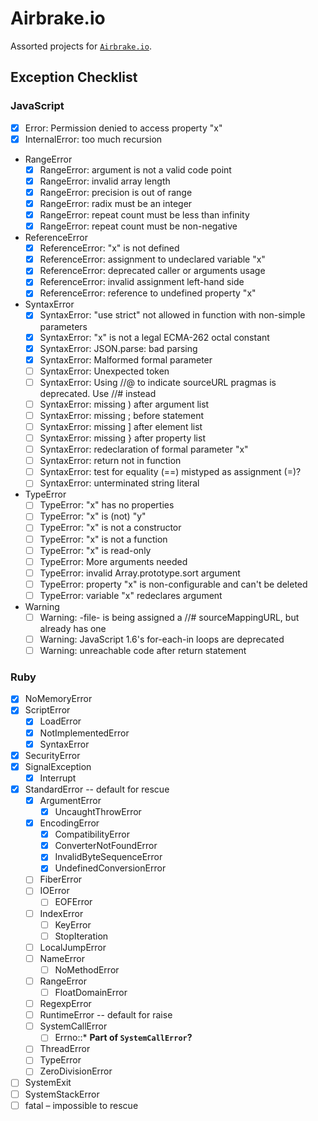 # Airbrake.io

Assorted projects for [`Airbrake.io`](https://airbrake.io/).

## Exception Checklist

### JavaScript

- [x] Error: Permission denied to access property "x"
- [x] InternalError: too much recursion
- RangeError
    - [x] RangeError: argument is not a valid code point
    - [x] RangeError: invalid array length
    - [x] RangeError: precision is out of range
    - [x] RangeError: radix must be an integer
    - [x] RangeError: repeat count must be less than infinity
    - [x] RangeError: repeat count must be non-negative
- ReferenceError
    - [x] ReferenceError: "x" is not defined
    - [x] ReferenceError: assignment to undeclared variable "x"
    - [x] ReferenceError: deprecated caller or arguments usage
    - [x] ReferenceError: invalid assignment left-hand side
    - [x] ReferenceError: reference to undefined property "x"
- SyntaxError
    - [x] SyntaxError: "use strict" not allowed in function with non-simple parameters
    - [x] SyntaxError: "x" is not a legal ECMA-262 octal constant
    - [x] SyntaxError: JSON.parse: bad parsing
    - [x] SyntaxError: Malformed formal parameter
    - [ ] SyntaxError: Unexpected token
    - [ ] SyntaxError: Using //@ to indicate sourceURL pragmas is deprecated. Use //# instead
    - [ ] SyntaxError: missing ) after argument list
    - [ ] SyntaxError: missing ; before statement
    - [ ] SyntaxError: missing ] after element list
    - [ ] SyntaxError: missing } after property list
    - [ ] SyntaxError: redeclaration of formal parameter "x"
    - [ ] SyntaxError: return not in function
    - [ ] SyntaxError: test for equality (==) mistyped as assignment (=)?
    - [ ] SyntaxError: unterminated string literal
- TypeError
    - [ ] TypeError: "x" has no properties
    - [ ] TypeError: "x" is (not) "y"
    - [ ] TypeError: "x" is not a constructor
    - [ ] TypeError: "x" is not a function
    - [ ] TypeError: "x" is read-only
    - [ ] TypeError: More arguments needed
    - [ ] TypeError: invalid Array.prototype.sort argument
    - [ ] TypeError: property "x" is non-configurable and can't be deleted
    - [ ] TypeError: variable "x" redeclares argument
- Warning
    - [ ] Warning: -file- is being assigned a //# sourceMappingURL, but already has one
    - [ ] Warning: JavaScript 1.6's for-each-in loops are deprecated
    - [ ] Warning: unreachable code after return statement

### Ruby

- [x] NoMemoryError
- [x] ScriptError
  - [x] LoadError
  - [x] NotImplementedError
  - [x] SyntaxError
- [x] SecurityError
- [x] SignalException
  - [x] Interrupt
- [x] StandardError -- default for rescue
  - [x] ArgumentError
    - [x] UncaughtThrowError
  - [x] EncodingError
    - [x] CompatibilityError
    - [x] ConverterNotFoundError
    - [x] InvalidByteSequenceError
    - [x] UndefinedConversionError
  - [ ] FiberError
  - [ ] IOError
    - [ ] EOFError
  - [ ] IndexError
    - [ ] KeyError
    - [ ] StopIteration
  - [ ] LocalJumpError
  - [ ] NameError
    - [ ] NoMethodError
  - [ ] RangeError
    - [ ] FloatDomainError
  - [ ] RegexpError
  - [ ] RuntimeError -- default for raise
  - [ ] SystemCallError
    - [ ] Errno::* __Part of `SystemCallError`?__
  - [ ] ThreadError
  - [ ] TypeError
  - [ ] ZeroDivisionError
- [ ] SystemExit
- [ ] SystemStackError
- [ ] fatal – impossible to rescue
